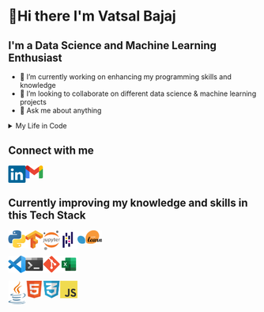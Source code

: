 # 👋Hi there I'm Vatsal Bajaj

## I'm a Data Science and Machine Learning Enthusiast

* 🔭 I’m currently working on enhancing my programming skills and knowledge 
* 👯 I’m looking to collaborate on different data science & machine learning projects
* 💬 Ask me about anything

<details>
    <summary>
        My Life in Code
    </summary>

```python
if __name__ == "__main__":
    while(alive, 😀):
        eat(🍴)
        sleep(😴)
        code(👨‍💻)
```
</details>


## Connect with me
<a href="https://linkedin.com/in/vatsalbajaj">
    <img align="left" alt="LinkedIn" width="35px" src="assets/linkedin.svg" />
</a>
<a href="mailto:vatsalb61@gmail.com">
    <img align="left" alt="Email" width="35px" src="assets/gmail.png" />
</a>

<br>
<br>

## Currently improving my knowledge and skills in this Tech Stack
<img align="left" alt="Python" width="35px" src="assets/python.png" />
<img align="left" alt="Tensorflow" width="35px" src="assets/tensorflow.png" />
<img align="left" alt="Jupyter" width="35px" src="assets/jupyter.png" />
<img align="left" alt="Pandas Library" width="35px" src="assets/pandas.png" />
<img align="left" alt="Sci-kit Learn" width="50px" src="assets/sklearn.png" />
<br>
<br>
<br>
<img align="left" alt="VSCode" width="35px" src="assets/vscode.png" />
<img align="left" alt="Windows Terminal" width="35px" src="assets/winterm.png" />
<img align="left" alt="Git" width="35px" src="assets/Git.png" />
<img align="left" alt="Excel" width="35px" src="assets/excel.png" />
<br>
<br>
<br>
<img align="left" alt="Java" width="35px" src="assets/java.png" />
<img align="left" alt="HTML" width="35px" src="assets/html.png" />
<img align="left" alt="CSS" width="35px" src="assets/css.png" />
<img align="left" alt="JavaScript" width="35px" src="assets/javascript.png" />
<br>
<br>
<br>
<br>

<!-- space to add more -->
